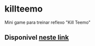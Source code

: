 # killteemo
Mini game para treinar reflexo "Kill Teemo"
## Disponivel [neste link](https://j-yoharu.github.io/killteemo/)
